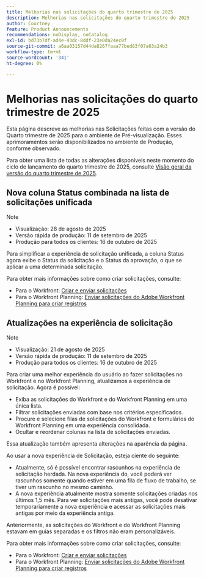 ```yaml
---
title: Melhorias nas solicitações do quarto trimestre de 2025
description: Melhorias nas solicitações do quarto trimestre de 2025
author: Courtney
feature: Product Announcements
recommendations: noDisplay, noCatalog
exl-id: bd73b7df-ad4e-43dc-8ddf-23e0da24ec0f
source-git-commit: a6aa03157d44da8267faaa77bed83f07a03a24b3
workflow-type: tm+mt
source-wordcount: '341'
ht-degree: 0%

---
```


# Melhorias nas solicitações do quarto trimestre de 2025

Esta página descreve as melhorias nas Solicitações feitas com a versão do Quarto trimestre de 2025 para o ambiente de Pré-visualização. Esses aprimoramentos serão disponibilizados no ambiente de Produção, conforme observado.

Para obter uma lista de todas as alterações disponíveis neste momento do ciclo de lançamento do quarto trimestre de 2025, consulte [Visão geral da versão do quarto trimestre de 2025](/help/quicksilver/product-announcements/product-releases/25-q4-release-activity/25-q4-release-overview.md).

## Nova coluna Status combinada na lista de solicitações unificada

>[!NOTE]
>
>* Visualização: 28 de agosto de 2025
>* Versão rápida de produção: 11 de setembro de 2025
>* Produção para todos os clientes: 16 de outubro de 2025

Para simplificar a experiência de solicitação unificada, a coluna Status agora exibe o Status da solicitação e o Status da aprovação, o que se aplicar a uma determinada solicitação.

Para obter mais informações sobre como criar solicitações, consulte:

* Para o Workfront: [Criar e enviar solicitações](/help/quicksilver/manage-work/requests/create-requests/create-submit-requests.md)
* Para o Workfront Planning: [Enviar solicitações do Adobe Workfront Planning para criar registros](/help/quicksilver/planning/requests/submit-requests.md)

## Atualizações na experiência de solicitação

>[!NOTE]
>
>* Visualização: 21 de agosto de 2025
>* Versão rápida de produção: 11 de setembro de 2025
>* Produção para todos os clientes: 16 de outubro de 2025

Para criar uma melhor experiência do usuário ao fazer solicitações no Workfront e no Workfront Planning, atualizamos a experiência de solicitação. Agora é possível:

* Exiba as solicitações do Workfront e do Workfront Planning em uma única lista.
* Filtrar solicitações enviadas com base nos critérios especificados.
* Procure e selecione filas de solicitações do Workfront e formulários do Workfront Planning em uma experiência consolidada.
* Ocultar e reordenar colunas na lista de solicitações enviadas.

Essa atualização também apresenta alterações na aparência da página.

Ao usar a nova experiência de Solicitação, esteja ciente do seguinte:

* Atualmente, só é possível encontrar rascunhos na experiência de solicitação herdada. Na nova experiência do, você poderá ver rascunhos somente quando estiver em uma fila de fluxo de trabalho, se tiver um rascunho no mesmo caminho.
* A nova experiência atualmente mostra somente solicitações criadas nos últimos 1,5 mês. Para ver solicitações mais antigas, você pode desativar temporariamente a nova experiência e acessar as solicitações mais antigas por meio da experiência antiga.

Anteriormente, as solicitações do Workfront e do Workfront Planning estavam em guias separadas e os filtros não eram personalizáveis.

Para obter mais informações sobre como criar solicitações, consulte:

* Para o Workfront: [Criar e enviar solicitações](/help/quicksilver/manage-work/requests/create-requests/create-submit-requests.md)
* Para o Workfront Planning: [Enviar solicitações do Adobe Workfront Planning para criar registros](/help/quicksilver/planning/requests/submit-requests.md)
